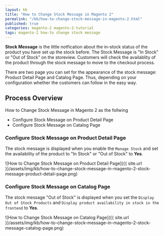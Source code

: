 ```yaml
---
layout: kb
title: "How to Change Stock Message in Magento 2"
permalink: "/kb/how-to-change-stock-message-in-magento-2.html"
published: true
categories: magento-2 magento-2-tutorial
tags: magento-2 how-to change stock message
---
```


**Stock Message** is the little notfication about the in-stock status of the product you have set up the stock before. The Stock Message is "In Stock" or "Out of Stock" on the storeview. Customers will check the availablity of the product through the stock message to move to the checkout process.

There are two page you can set for the appearance of the stock message: Product Detail Page and Catalog Page. Thus, depending on your configuration whether the customers can follow in the easy way.

## Process Overview  

How to Change Stock Message in Magento 2 as the follwing
* Configure Stock Message on Product Detail Page
* Configure Stock Message on Catalog Page

### Configure Stock Message on Product Detail Page

The stock message is displayed when you enable the `Manage Stock` and set the availability of the product to "In Stock" or "Out of Stock" to **Yes**.

![How to Change Stock Message on Product Detail Page]({{ site.url }}/assets/img/kb/how-to-change-stock-message-in-magento-2-stock-message-product-detail-page.png)

### Configure Stock Message on Catalog Page

The stock message "Out of Stock" is displayed when you set the `Display Out of Stock Products` and `Display product availability in stock in the frontend` to **Yes**.

![How to Change Stock Message on Catalog Page]({{ site.url }}/assets/img/kb/how-to-change-stock-message-in-magento-2-stock-message-catalog-page.png)
